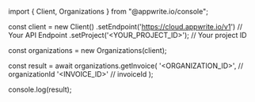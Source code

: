 import { Client, Organizations } from "@appwrite.io/console";

const client = new Client()
    .setEndpoint('https://cloud.appwrite.io/v1') // Your API Endpoint
    .setProject('<YOUR_PROJECT_ID>'); // Your project ID

const organizations = new Organizations(client);

const result = await organizations.getInvoice(
    '<ORGANIZATION_ID>', // organizationId
    '<INVOICE_ID>' // invoiceId
);

console.log(result);
